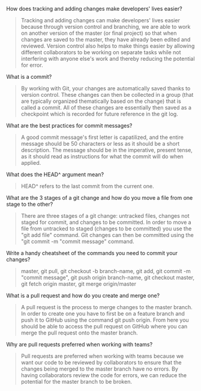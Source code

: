 How does tracking and adding changes make developers' lives easier?
> Tracking and adding changes can make developers' lives easier because through version control and branching, we are able to work on another version of the master (or final project) so that when changes are saved to the master, they have already been edited and reviewed. Version control also helps to make things easier by allowing different collaborators to be working on separate tasks while not interfering with anyone else's work and thereby reducing the potential for error.

What is a commit?
> By working with Git, your changes are automatically saved thanks to version control. These changes can then be collected in a group (that are typically organized thematically based on the change) that is called a commit. All of these changes are essentially then saved as a checkpoint which is recorded for future reference in the git log.

What are the best practices for commit messages?
> A good commit message's first letter is capatilized, and the entire message should be 50 characters or less as it should be a short description. The message should be in the imperative, present tense, as it should read as instructions for what the commit will do when applied.

What does the HEAD^ argument mean?
> HEAD^ refers to the last commit from the current one.

What are the 3 stages of a git change and how do you move a file from one stage to the other?
> There are three stages of a git change: untracked files, changes not staged for commit, and changes to be committed. In order to move a file from untracked to staged (changes to be committed) you use the "git add file" command. Git changes can then be committed using the "git commit -m "commit message" command.

Write a handy cheatsheet of the commands you need to commit your changes?
> master, git pull, git checkout -b branch-name, git add, git commit -m "commit message", git push origin branch-name, git checkout master, git fetch origin master, git merge origin/master

What is a pull request and how do you create and merge one?
> A pull request is the process to merge changes to the master branch. In order to create one you have to first be on a feature branch and push it to GitHub using the command git push origin. From here you should be able to access the pull request on GitHub where you can merge the pull request onto the master branch.

Why are pull requests preferred when working with teams?
> Pull requests are preferred when working with teams because we want our code to be reviewed by collaborators to ensure that the changes being merged to the master branch have no errors. By having collaborators review the code for errors, we can reduce the potential for the master branch to be broken.